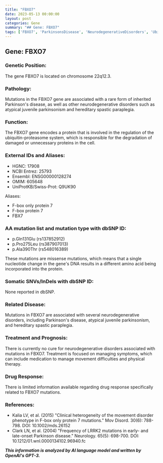 ```yaml
---
title: "FBXO7"
date: 2023-05-13 00:00:00
layout: post
categories: Gene
summary: "## Gene: FBXO7"
tags: ['FBXO7', 'ParkinsonsDisease', 'NeurodegenerativeDisorders', 'UbiquitinProteasomeSystem', 'MissenseMutations', 'SymptomManagement', 'MovementDisorders', 'ClinicalHeterogeneity']
---
```


## Gene: FBXO7

### Genetic Position:
The gene FBXO7 is located on chromosome 22q12.3.

### Pathology:
Mutations in the FBXO7 gene are associated with a rare form of inherited Parkinson's disease, as well as other neurodegenerative disorders such as atypical juvenile parkinsonism and hereditary spastic paraplegia.

### Function:
The FBXO7 gene encodes a protein that is involved in the regulation of the ubiquitin-proteasome system, which is responsible for the degradation of damaged or unnecessary proteins in the cell.

### External IDs and Aliases:
- HGNC: 17908
- NCBI Entrez: 25793
- Ensembl: ENSG00000128274
- OMIM: 605648
- UniProtKB/Swiss-Prot: Q9UK90

Aliases:
- F-box only protein 7
- F-box protein 7
- FBX7

### AA mutation list and mutation type with dbSNP ID:
- p.Gln131Glu (rs137852912)
- p.Pro275Leu (rs387907013)
- p.Ala390Thr (rs548016389)

These mutations are missense mutations, which means that a single nucleotide change in the gene's DNA results in a different amino acid being incorporated into the protein.

### Somatic SNVs/InDels with dbSNP ID:
None reported in dbSNP.

### Related Disease:
Mutations in FBXO7 are associated with several neurodegenerative disorders, including Parkinson's disease, atypical juvenile parkinsonism, and hereditary spastic paraplegia.

### Treatment and Prognosis:
There is currently no cure for neurodegenerative disorders associated with mutations in FBXO7. Treatment is focused on managing symptoms, which can include medication to manage movement difficulties and physical therapy.

### Drug Response:
There is limited information available regarding drug response specifically related to FBXO7 mutations.

### References:
- Kalia LV, et al. (2015) "Clinical heterogeneity of the movement disorder phenotype in F-box only protein 7 mutations." Mov Disord. 30(6): 788-798. DOI: 10.1002/mds.26152
- Clark LN, et al. (2004) "Frequency of LRRK2 mutations in early- and late-onset Parkinson disease." Neurology. 65(5): 698-700. DOI: 10.1212/01.wnl.0000134102.96940.fc

**_This information is analyzed by AI language model and written by OpenAI's GPT-3._**
